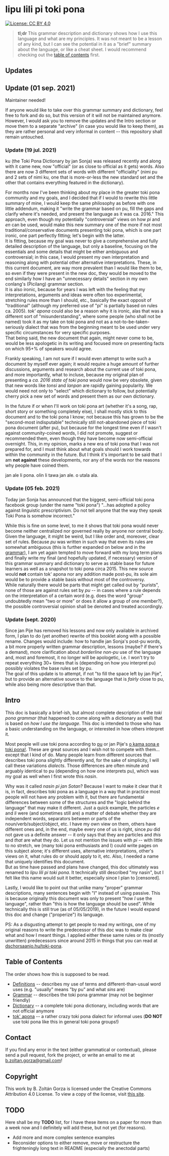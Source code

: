 # lipu lili pi toki pona

[![License: CC BY 4.0](https://img.shields.io/badge/License-CC%20BY%204.0-lightgrey.svg)](https://creativecommons.org/licenses/by/4.0/)

> **tl;dr** This grammar description and dictionary shows how I use this language and what are my principles. It was not meant to be a lesson of any kind, but I can see the potential in it as a "brief" summary about the language, or like a cheat sheet. I would recommend checking out the [table of contents](#table-of-contents) first.

## Updates

## Update (01 sep. 2021)

Maintainer needed!

If anyone would like to take over this grammar summary and dictionary, feel free to fork and do so, but this version of it will not be maintained anymore.  
However, I would ask you to remove the updates and the Intro section or move them to a separate "archive" (in case you would like to keep them), as they are rather personal and very informal in content -- this repository shall remain untouched.

### Update (19 jul. 2021)

ku (the Toki Pona Dictionary by jan Sonja) was released recently and along with it came new, now "official" (or as close to official as it gets) words. Also there are now 3 different sets of words with different "officiality" (nimi pu and 2 sets of nimi ku, one that is more-or-less the new standard set and the other that contains everything featured in the dictionary).

For months now I've been thinking about my place in the greater toki pona community and my goals, and I decided that if I would to rewrite this little summary of mine, I would keep the same philosophy as before with one little addendum, making it "write the grammar based on pu, fill the gaps and clarify where it's needed, and present the language as it was ca. 2016." This approach, even though my potentially "controversial" views on how _pi_ and _en_ can be used, would make this new summary one of the more if not most traditional/conservative documents presenting toki pona, which is one part ironic, one part perfectly fitting; let's begin with the latter.  
It is fitting, because my goal was never to give a comprehensive and fully detailed description of the language, but only a baseline, focusing on the essentials and some details that might be either ambiguous and controversial; in this case, I would present my own interpretation and reasoning along with potential other alternative interpretations. These, in this current document, are way more prevalent than I would like them to be, so even if they were present in the new doc, they would be moved to the end similarly how I have an "unnecessary details" section in my own conlang's (Picilang) grammar section.  
It is also ironic, because for years I was left with the feeling that my interpretations, arguments and ideas were often too experimental, stretching rules more than I should, etc., basically the exact opposit of "traditional" (although my preferred use of "pi" is partially based on rules ca. 2005). _tok' apona_ could also be a reason why it is ironic, alas that was a different sort of "misunderstanding", where some people (who shall not be named) took it as my take on toki pona and not as a not-to-be-taken-seriously dialect that was from the beginning meant to be used under very specific circumstances for very specific purposes.  
That being said, the new document that again, might never come to be, would be less apologetic in its writing and focused more on presenting facts on which 95+% of speakers would agree.

Frankly speaking, I am not sure if I would even attempt to write such a document by myself ever again; it would require a huge amount of further discussions, arguments and research about the current use of toki pona, and more importantly, what to incluse, because my original plan of presenting a _ca. 2016 state of toki pona_ would now be very obsolete, given that new words like _tonsi_ and _lanpan_ are rapidly gaining popularity. We would need not only to "select" which dictionary to follow, but potentially cherry pick a new set of words and present them as our own dictionary.

In the future if or when I'll work on toki pona art (whether it's a song, rap, short story or something completely else), I shall mostly stick to this document and to the toki pona I know; not because this has grown to be the "second-most indisputable" technically still not-abandoned piece of toki pona document (after pu), but because for the longest time even if I wasn't against community-coined words, I did not promote, suggest or recommended them, even though they have become now semi-official overnight. This, in my opinion, marks a new era of toki pona that I was not prepared for, and I must think about what goals should I work towards within the community in the future. But I think it's important to be said that I am __not against__ these developments, nor any of the words nor the reasons why people have coined them.

jan ale li pona. olin li tawa jan ale. o utala ala.

### Update (05 feb. 2021)

Today jan Sonja has announced that the biggest, semi-official toki pona facebook group (under the name "toki pona") "...has adopted a policy against linguistic prescriptivism. Do not tell anyone that the way they speak Toki Pona is somehow incorrect."

While this is fine on some level, to me it shows that toki pona would never become neither centralized nor governed really by anyone nor central body. Given the language, it might be weird, but I like order and, moreover, clear set of rules. Because _pu_ was written in such way that even its rules are somewhat ambiguous (this is further expanded on below and in the [grammar](grammar.md)), I am yet again tempted to move forward with my long term plans and finally write my final (and hopefully updated, if necessary) version of this grammar summary and dictionary to serve as stable base for future learners as well as a snapshot to toki pona circa 2015. This new source would **not** contain tok' apona nor any addition made post-pu, its sole aim would be to provide a stable basis without most of the controversy.  
While naturally there would be parts that might get called out by "purists", none of those are against rules set by _pu_ -- in cases where a rule depends on the interpretation of a certain word (e.g. does the word "group" undoubtedly mean "two or more" or does it allow a group of one member?), the possible controversial opinion shall be denoted and treated accordingly.

### Update (sept. 2020)

Since jan Pije has removed his lessons and now only available in archived form, I plan to do (yet another) rewrite of this booklet along with a possible rename. Changes would include: how to handle jan Sonja's post-pu words, a bit more properly written grammar description, lessons (maybe? if there's a demand), more clarification about _borderline non-pu_ use of the language and, most and foremost, it no longer will be apologetic, i.e. I won't try to repeat everything 30+ times that is (depending on how you interpret pu) possibly violates the base rules set by pu.  
The goal of this update is to attempt, if not "to fill the space left by jan Pije", but to provide an alternative source to the language that is _fairly_ close to pu, while also being more descriptive than that.  

## Intro

This doc is basically a brief-ish, but almost complete description of the _toki pona grammar_ (that happened to come along with a dictionary as well) that is based on _how I use the language_. This doc is intended to those who has a basic understanding on the language, or interested in how others interpret it.

Most people will use toki pona according to [pu](http://tokipona.org/) or jan Pije's [o kama sona e toki pona!](http://tokipona.net/tp/janpije/okamasona.php). These are great sources and I wish not to compete with them... except that I kind of do. Many people learn from different sources that describes toki pona slightly differently and, for the sake of simplicity, I will call these variations _dialects_. Those differences are often minute and arguably identical to pu (depending on how one interprets pu), which was my goal as well when I first wrote this _nasin_.

Why was it called _nasin pi jan Sotan_? Because I want to make it clear that it is, in fact, describes toki pona as a language in a way that in practice most people will not have any problem with it, but there are fundamental differences between some of the structures and the "logic behind the language" that may make it different. Just a quick example, the particles _e_ and _li_ were (and sometimes still are) a matter of debate whether they are independent words, separators between or parts of the noun/verb/subject/object, etc. I have my own view on them, others have different ones and, in the end, maybe every one of us is right, since _pu_ did not gave us a definite answer -- it only says that they are particles and _this_ and _that_ are what they do. Let us not mention the issues with _pi_ -- with little to no stretch, we (many toki pona enthusiasts and I) could write pages on this subject alone; it's different uses, alternative interpretations, other's views on it, what rules do or should apply to it, etc. Also, I needed a name that uniquely identifies this document.  
But as time have passed and plans have changed, this doc ultimately was renamed to _lipu lili pi toki pona_. It technically still described "my nasin", but I felt like this name would suit it better, especially since I plan to \[censored\].

Lastly, I would like to point out that unlike many "proper" grammar descriptions, many sentences begin with "I" instead of using passive. This is because originally this document was only to present "how _I_ use the language", rather than "this is how the language should be used". While technically this is still true (as of 05/05/2019), in the future I would expand this doc and change ("properize") its language.

PS: As a disgusting attempt to get people to read my writings, one of my original reasons to write the predecessor of this doc was to make clear what and how I meant things. I applied either these same rules or its (mostly unwritten) predecessors since around 2015 in things that you can read at [dschorsaanjo.hu/toki-pona](https://dschorsaanjo.hu/toki-pona).

## Table of Contents

The order shows how this is supposed to be read.

- [Definitions](definitions.md) -- describes my use of terms and different-than-usual word uses (e.g. "usually" means "by pu" and what _sins_ are)
- [Grammar](grammar.md) -- describes the toki pona grammar (may not be beginner friendly)
- [Dictionary](dictionary.md) -- a complete toki pona dictionary, including words that are not official anymore
- [tok' apona](informal.md) -- a rather crazy toki pona dialect for informal uses (**DO NOT** use toki pona like this in general toki pona groups!)

## Contact

If you find any error in the text (either grammatical or contextual), please send a pull request, fork the project, or write an email to me at [b.zoltan.gorza@gmail.com](mailto:b.zoltan.gorza@gmail.com)!

## Copyright

This work by B. Zoltán Gorza is licensed under the Creative Commons Attribution 4.0 License. To view a copy of the license, visit [this site](https://creativecommons.org/licenses/by/4.0/legalcode).

## TODO

Here shall be my **TODO** list, for I have these items on a paper for more than a week now and I definitely will add these, but not yet (for reasons).

- Add more and more complex sentence examples
- Reconsider options to either remove, move or restructure the frighteningly long text in README (especially the anectodal parts)
